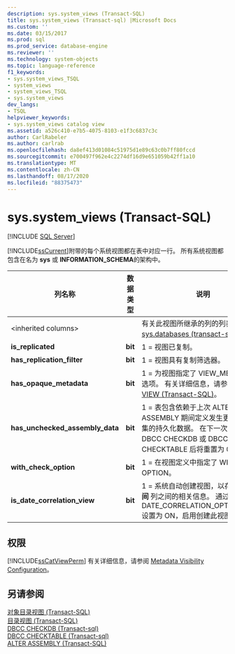 ```yaml
---
description: sys.system_views (Transact-SQL)
title: sys.system_views (Transact-sql) |Microsoft Docs
ms.custom: ''
ms.date: 03/15/2017
ms.prod: sql
ms.prod_service: database-engine
ms.reviewer: ''
ms.technology: system-objects
ms.topic: language-reference
f1_keywords:
- sys.system_views_TSQL
- system_views
- system_views_TSQL
- sys.system_views
dev_langs:
- TSQL
helpviewer_keywords:
- sys.system_views catalog view
ms.assetid: a526c410-e7b5-4075-8103-e1f3c6837c3c
author: CarlRabeler
ms.author: carlrab
ms.openlocfilehash: da8ef413d01084c51975d1e89c63c0b7ff80fccd
ms.sourcegitcommit: e700497f962e4c2274df16d9e651059b42ff1a10
ms.translationtype: MT
ms.contentlocale: zh-CN
ms.lasthandoff: 08/17/2020
ms.locfileid: "88375473"
---
```

# <a name="syssystem_views-transact-sql"></a>sys.system_views (Transact-SQL)
[!INCLUDE [SQL Server](../../includes/applies-to-version/sqlserver.md)]

  [!INCLUDE[ssCurrent](../../includes/sscurrent-md.md)]附带的每个系统视图都在表中对应一行。 所有系统视图都包含在名为 **sys** 或 **INFORMATION_SCHEMA**的架构中。  
  
|列名称|数据类型|说明|  
|-----------------|---------------|-----------------|  
|\<inherited columns>||有关此视图所继承的列的列表，请参阅 [sys.databases &#40;transact-sql&#41;](../../relational-databases/system-catalog-views/sys-objects-transact-sql.md)。|  
|**is_replicated**|**bit**|1 = 视图已复制。|  
|**has_replication_filter**|**bit**|1 = 视图具有复制筛选器。|  
|**has_opaque_metadata**|**bit**|1 = 为视图指定了 VIEW_METADATA 选项。 有关详细信息，请参阅 [CREATE VIEW (Transact-SQL)](../../t-sql/statements/create-view-transact-sql.md)。|  
|**has_unchecked_assembly_data**|**bit**|1 = 表包含依赖于上次 ALTER ASSEMBLY 期间定义发生更改的程序集的持久化数据。 在下一次成功执行 DBCC CHECKDB 或 DBCC CHECKTABLE 后将重置为 0。|  
|**with_check_option**|**bit**|1 = 在视图定义中指定了 WITH CHECK OPTION。|  
|**is_date_correlation_view**|**bit**|1 = 系统自动创建视图，以存储 **日期时间** 列之间的相关信息。 通过将 DATE_CORRELATION_OPTIMIZATION 设置为 ON，启用创建此视图。|  
  
## <a name="permissions"></a>权限  
 [!INCLUDE[ssCatViewPerm](../../includes/sscatviewperm-md.md)] 有关详细信息，请参阅 [Metadata Visibility Configuration](../../relational-databases/security/metadata-visibility-configuration.md)。  
  
## <a name="see-also"></a>另请参阅  
 [对象目录视图 (Transact-SQL)](../../relational-databases/system-catalog-views/object-catalog-views-transact-sql.md)   
 [目录视图 (Transact-SQL)](../../relational-databases/system-catalog-views/catalog-views-transact-sql.md)   
 [DBCC CHECKDB &#40;Transact-sql&#41;](../../t-sql/database-console-commands/dbcc-checkdb-transact-sql.md)   
 [DBCC CHECKTABLE &#40;Transact-sql&#41;](../../t-sql/database-console-commands/dbcc-checktable-transact-sql.md)   
 [ALTER ASSEMBLY (Transact-SQL)](../../t-sql/statements/alter-assembly-transact-sql.md)  
  
  
